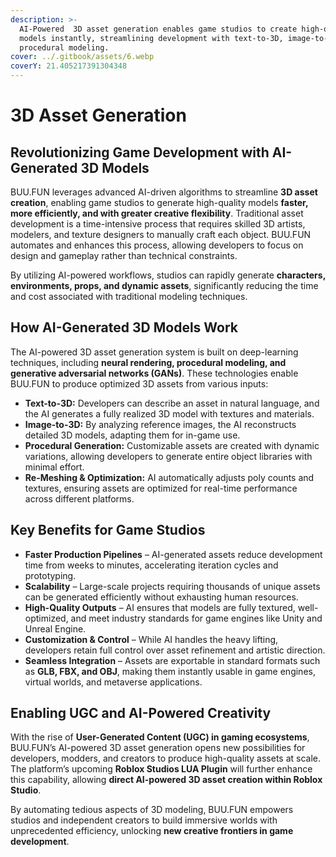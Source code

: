 ```yaml
---
description: >-
  AI-Powered  3D asset generation enables game studios to create high-quality
  models instantly, streamlining development with text-to-3D, image-to-3D, and
  procedural modeling.
cover: ../.gitbook/assets/6.webp
coverY: 21.405217391304348
---
```


# 3D Asset Generation

## **Revolutionizing Game Development with AI-Generated 3D Models**

BUU.FUN leverages advanced AI-driven algorithms to streamline **3D asset creation**, enabling game studios to generate high-quality models **faster, more efficiently, and with greater creative flexibility**. Traditional asset development is a time-intensive process that requires skilled 3D artists, modelers, and texture designers to manually craft each object. BUU.FUN automates and enhances this process, allowing developers to focus on design and gameplay rather than technical constraints.

By utilizing AI-powered workflows, studios can rapidly generate **characters, environments, props, and dynamic assets**, significantly reducing the time and cost associated with traditional modeling techniques.

## **How AI-Generated 3D Models Work**

The AI-powered 3D asset generation system is built on deep-learning techniques, including **neural rendering, procedural modeling, and generative adversarial networks (GANs)**. These technologies enable BUU.FUN to produce optimized 3D assets from various inputs:

* **Text-to-3D:** Developers can describe an asset in natural language, and the AI generates a fully realized 3D model with textures and materials.
* **Image-to-3D:** By analyzing reference images, the AI reconstructs detailed 3D models, adapting them for in-game use.
* **Procedural Generation:** Customizable assets are created with dynamic variations, allowing developers to generate entire object libraries with minimal effort.
* **Re-Meshing & Optimization:** AI automatically adjusts poly counts and textures, ensuring assets are optimized for real-time performance across different platforms.

## **Key Benefits for Game Studios**

* **Faster Production Pipelines** – AI-generated assets reduce development time from weeks to minutes, accelerating iteration cycles and prototyping.
* **Scalability** – Large-scale projects requiring thousands of unique assets can be generated efficiently without exhausting human resources.
* **High-Quality Outputs** – AI ensures that models are fully textured, well-optimized, and meet industry standards for game engines like Unity and Unreal Engine.
* **Customization & Control** – While AI handles the heavy lifting, developers retain full control over asset refinement and artistic direction.
* **Seamless Integration** – Assets are exportable in standard formats such as **GLB, FBX, and OBJ**, making them instantly usable in game engines, virtual worlds, and metaverse applications.

## **Enabling UGC and AI-Powered Creativity**

With the rise of **User-Generated Content (UGC) in gaming ecosystems**, BUU.FUN’s AI-powered 3D asset generation opens new possibilities for developers, modders, and creators to produce high-quality assets at scale. The platform’s upcoming **Roblox Studios LUA Plugin** will further enhance this capability, allowing **direct AI-powered 3D asset creation within Roblox Studio**.

By automating tedious aspects of 3D modeling, BUU.FUN empowers studios and independent creators to build immersive worlds with unprecedented efficiency, unlocking **new creative frontiers in game development**.
